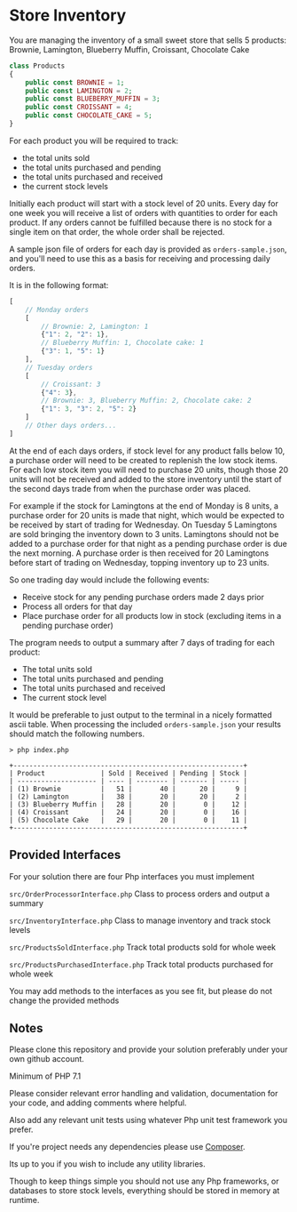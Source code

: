# Store Inventory

You are managing the inventory of a small sweet store that sells 5 products:
Brownie, Lamington, Blueberry Muffin, Croissant, Chocolate Cake 

```php
class Products
{
	public const BROWNIE = 1;
	public const LAMINGTON = 2;
	public const BLUEBERRY_MUFFIN = 3;
	public const CROISSANT = 4;
	public const CHOCOLATE_CAKE = 5;
}
```

For each product you will be required to track:
 
  - the total units sold
  - the total units purchased and pending
  - the total units purchased and received
  - the current stock levels 

Initially each product will start with a stock level of 20 units.
Every day for one week you will receive a list of orders with quantities to order for each product.
If any orders cannot be fulfilled because there is no stock for a single item on that order, the whole order shall be rejected.

A sample json file of orders for each day is provided as `orders-sample.json`, 
and you'll need to use this as a basis for receiving and processing daily orders. 

It is in the following format:

```javascript
[
	// Monday orders
	[ 
		// Brownie: 2, Lamington: 1
		{"1": 2, "2": 1},
		// Blueberry Muffin: 1, Chocolate cake: 1
		{"3": 1, "5": 1}
	],
	// Tuesday orders
	[ 
		// Croissant: 3
		{"4": 3},
		// Brownie: 3, Blueberry Muffin: 2, Chocolate cake: 2
		{"1": 3, "3": 2, "5": 2}
	]
	// Other days orders...
]
```

At the end of each days orders, if stock level for any product falls below 10, a purchase order will need to be created to replenish the low stock items.
For each low stock item you will need to purchase 20 units, though those 20 units will not be received and added to the store inventory until the start of the second days trade from when the purchase order was placed.

For example if the stock for Lamingtons at the end of Monday is 8 units, a purchase order for 20 units is made that night, which would be expected to be received by start of trading for Wednesday.
On Tuesday 5 Lamingtons are sold bringing the inventory down to 3 units. Lamingtons should not be added to a purchase order for that night as a pending purchase order is due the next morning.
A purchase order is then received for 20 Lamingtons before start of trading on Wednesday, topping inventory up to 23 units.

So one trading day would include the following events:

 - Receive stock for any pending purchase orders made 2 days prior
 - Process all orders for that day
 - Place purchase order for all products low in stock (excluding items in a pending purchase order)

The program needs to output a summary after 7 days of trading for each product:

 - The total units sold
 - The total units purchased and pending
 - The total units purchased and received
 - The current stock level
 
It would be preferable to just output to the terminal in a nicely formatted ascii table.
When processing the included `orders-sample.json` your results should match the following numbers.

```
> php index.php

+----------------------------------------------------------+
| Product              | Sold | Received | Pending | Stock |
| -------------------- | ---- | -------- | ------- | ----- |
| (1) Brownie          |   51 |       40 |      20 |     9 |
| (2) Lamington        |   38 |       20 |      20 |     2 |
| (3) Blueberry Muffin |   28 |       20 |       0 |    12 |
| (4) Croissant        |   24 |       20 |       0 |    16 |
| (5) Chocolate Cake   |   29 |       20 |       0 |    11 |
+----------------------------------------------------------+
```
 
## Provided Interfaces

For your solution there are four Php interfaces you must implement
 
`src/OrderProcessorInterface.php` Class to process orders and output a summary

`src/InventoryInterface.php` Class to manage inventory and track stock levels

`src/ProductsSoldInterface.php` Track total products sold for whole week

`src/ProductsPurchasedInterface.php` Track total products purchased for whole week

You may add methods to the interfaces as you see fit, but please do not change the provided methods

## Notes

Please clone this repository and provide your solution preferably under your own github account.

Minimum of PHP 7.1

Please consider relevant error handling and validation, documentation for your code, and adding comments where helpful.  

Also add any relevant unit tests using whatever Php unit test framework you prefer.

If you're project needs any dependencies please use [Composer](https://getcomposer.org/).

Its up to you if you wish to include any utility libraries.

Though to keep things simple you should not use any Php frameworks, or databases to store stock levels, everything should be stored in memory at runtime. 
